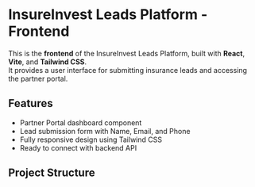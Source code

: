 # InsureInvest Leads Platform - Frontend

This is the **frontend** of the InsureInvest Leads Platform, built with **React**, **Vite**, and **Tailwind CSS**.  
It provides a user interface for submitting insurance leads and accessing the partner portal.

## Features

- Partner Portal dashboard component
- Lead submission form with Name, Email, and Phone
- Fully responsive design using Tailwind CSS
- Ready to connect with backend API

## Project Structure

